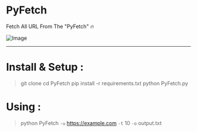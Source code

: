 # PyFetch
Fetch All URL From The "PyFetch" :fire:

![Image](https://i.imgur.com/TnbiVPY.png)

*** 

# Install & Setup :

> git clone 
> cd PyFetch
> pip install -r requirements.txt
> python PyFetch.py

# Using : 

> python PyFetch `-u` https://example.com `-t` 10 `-o` output.txt
